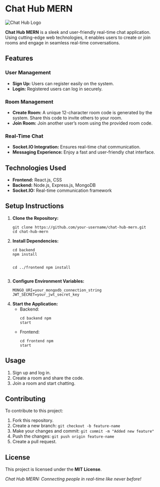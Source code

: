  <h1>Chat Hub MERN</h1>
  <img src="https://via.placeholder.com/600x150?text=Chat+Hub+MERN" alt="Chat Hub Logo">
  <p><strong>Chat Hub MERN</strong> is a sleek and user-friendly real-time chat application. Using cutting-edge web technologies, it enables users to create or join rooms and engage in seamless real-time conversations.</p>

  <h2>Features</h2>

  <h3>User Management</h3>
  <ul>
    <li><strong>Sign Up:</strong> Users can register easily on the system.</li>
    <li><strong>Login:</strong> Registered users can log in securely.</li>
  </ul>

  <h3>Room Management</h3>
  <ul>
    <li><strong>Create Room:</strong> A unique 12-character room code is generated by the system. Share this code to invite others to your room.</li>
    <li><strong>Join Room:</strong> Join another user’s room using the provided room code.</li>
  </ul>

  <h3>Real-Time Chat</h3>
  <ul>
    <li><strong>Socket.IO Integration:</strong> Ensures real-time chat communication.</li>
    <li><strong>Messaging Experience:</strong> Enjoy a fast and user-friendly chat interface.</li>
  </ul>

  <h2>Technologies Used</h2>
  <ul>
    <li><strong>Frontend:</strong> React.js, CSS</li>
    <li><strong>Backend:</strong> Node.js, Express.js, MongoDB</li>
    <li><strong>Socket.IO:</strong> Real-time communication framework</li>
  </ul>

  <h2>Setup Instructions</h2>
  <ol>
    <li><strong>Clone the Repository:</strong>
      <pre><code>git clone https://github.com/your-username/chat-hub-mern.git
cd chat-hub-mern</code></pre>
    </li>
    <li><strong>Install Dependencies:</strong>
      <pre><code>cd backend
npm install

cd ../frontend
npm install</code></pre>
    </li>
    <li><strong>Configure Environment Variables:</strong>
      <pre><code>MONGO_URI=your_mongodb_connection_string
JWT_SECRET=your_jwt_secret_key</code></pre>
    </li>
    <li><strong>Start the Application:</strong>
      <ul>
        <li>Backend:
          <pre><code>cd backend
npm start</code></pre>
        </li>
        <li>Frontend:
          <pre><code>cd frontend
npm start</code></pre>
        </li>
      </ul>
    </li>
  </ol>

  <h2>Usage</h2>
  <ol>
    <li>Sign up and log in.</li>
    <li>Create a room and share the code.</li>
    <li>Join a room and start chatting.</li>
  </ol>

  <h2>Contributing</h2>
  <p>To contribute to this project:</p>
  <ol>
    <li>Fork this repository.</li>
    <li>Create a new branch: <code>git checkout -b feature-name</code></li>
    <li>Make your changes and commit: <code>git commit -m "Added new feature"</code></li>
    <li>Push the changes: <code>git push origin feature-name</code></li>
    <li>Create a pull request.</li>
  </ol>

  <h2>License</h2>
  <p>This project is licensed under the <strong>MIT License</strong>.</p>

  <p><em>Chat Hub MERN: Connecting people in real-time like never before!</em></p>
